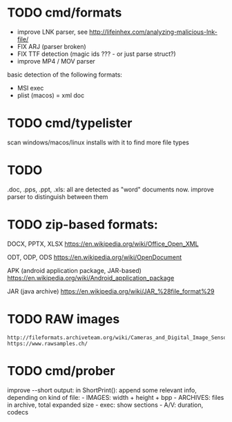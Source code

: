 # TODO cmd/formats

 * improve LNK parser, see http://lifeinhex.com/analyzing-malicious-lnk-file/
* FIX  ARJ (parser broken)
* FIX TTF detection (magic ids ??? - or just parse struct?)
* improve MP4 / MOV parser



basic detection of the following formats:
  - MSI exec
  - plist (macos)  = xml doc



# TODO cmd/typelister

scan windows/macos/linux installs with it to find more file types



# TODO
.doc, .pps, .ppt, .xls: all are detected as "word" documents now.
    improve parser to distinguish between them


# TODO zip-based formats:

DOCX, PPTX, XLSX
    https://en.wikipedia.org/wiki/Office_Open_XML

ODT, ODP, ODS
    https://en.wikipedia.org/wiki/OpenDocument

APK (android application package, JAR-based)
    https://en.wikipedia.org/wiki/Android_application_package

JAR (java archive)
    https://en.wikipedia.org/wiki/JAR_%28file_format%29

# TODO RAW images
    http://fileformats.archiveteam.org/wiki/Cameras_and_Digital_Image_Sensors
    https://www.rawsamples.ch/

# TODO cmd/prober

  improve --short output:
  in ShortPrint():
      append some relevant info, depending on kind of file:
        - IMAGES: width + height + bpp
        - ARCHIVES: files in archive, total expanded size
        - exec: show sections
        - A/V: duration, codecs

